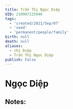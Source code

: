```yaml
---
title: Trần Thị Ngọc Diệp
UID: 210907225946
tags:
  - 'created/2021/Sep/07'
  - 'seed'
  - 'permanent/people/family'
birth: null
death: null
aliases:
  - chị Diệp
  - Trần Thị Ngọc Diệp
publish: False
---
```

# Ngọc Diệp

## Notes:

